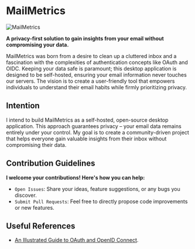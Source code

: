 # MailMetrics


![MailMetrics](https://github.com/ZiadMansourM/MailMetrics/assets/64917739/4d76f1ff-3ab2-4b19-aea1-3d4da5d4b77b)


**A privacy-first solution to gain insights from your email without compromising your data.**

MailMetrics was born from a desire to clean up a cluttered inbox and a fascination with the complexities of authentication concepts like OAuth and OIDC. Keeping your data safe is paramount; this desktop application is designed to be self-hosted, ensuring your email information never touches our servers.  The vision is to create a user-friendly tool that empowers individuals to understand their email habits while firmly prioritizing privacy. 


## Intention

I intend to build MailMetrics as a self-hosted, open-source desktop application. This approach guarantees privacy – your email data remains entirely under your control. My goal is to create a community-driven project that helps everyone gain valuable insights from their inbox without compromising their data.

## Contribution Guidelines

**I welcome your contributions!  Here's how you can help:**

- `Open Issues`: Share your ideas, feature suggestions, or any bugs you discover.
- `Submit Pull Requests`: Feel free to directly propose code improvements or new features.

## Useful References
- [An Illustrated Guide to OAuth and OpenID Connect](https://youtu.be/t18YB3xDfXI?si=9Lancz-z3CuBKMKz).
